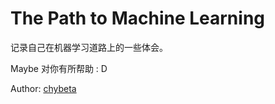 # The Path to Machine Learning

记录自己在机器学习道路上的一些体会。

Maybe 对你有所帮助   : D

Author: [chybeta](https://chybeta.github.io)

